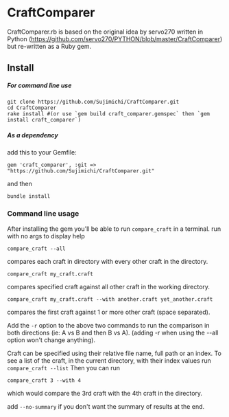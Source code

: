# CraftComparer
CraftComparer.rb is based on the original idea by servo270 written in Python (https://github.com/servo270/PYTHON/blob/master/CraftComparer) but re-written as a Ruby gem.

## Install
##### For command line use
    git clone https://github.com/Sujimichi/CraftComparer.git
    cd CraftComparer
    rake install #(or use `gem build craft_comparer.gemspec` then `gem install craft_comparer`)

##### As a dependency
add this to your Gemfile:

    gem 'craft_comparer', :git => "https://github.com/Sujimichi/CraftComparer.git"
and then 
    
    bundle install
    
    
### Command line usage
After installing the gem you'll be able to run `compare_craft` in a terminal.  run with no args to display help

    compare_craft --all
compares each craft in directory with every other craft in the directory.  

    compare_craft my_craft.craft
compares specified craft against all other craft in the working directory.

    compare_craft my_craft.craft --with another.craft yet_another.craft
compares the first craft against 1 or more other craft (space separated).

Add the `-r` option to the above two commands to run the comparison in both directions (ie: A vs B and then B vs A).
(adding -r when using the --all option won't change anything).

Craft can be specified using their relative file name, full path or an index.  To see a list of the craft, in the current directory, with their index values run `compare_craft --list`
Then you can run 

    compare_craft 3 --with 4
which would compare the 3rd craft with the 4th craft in the directory.

add `--no-summary` if you don't want the summary of results at the end.
